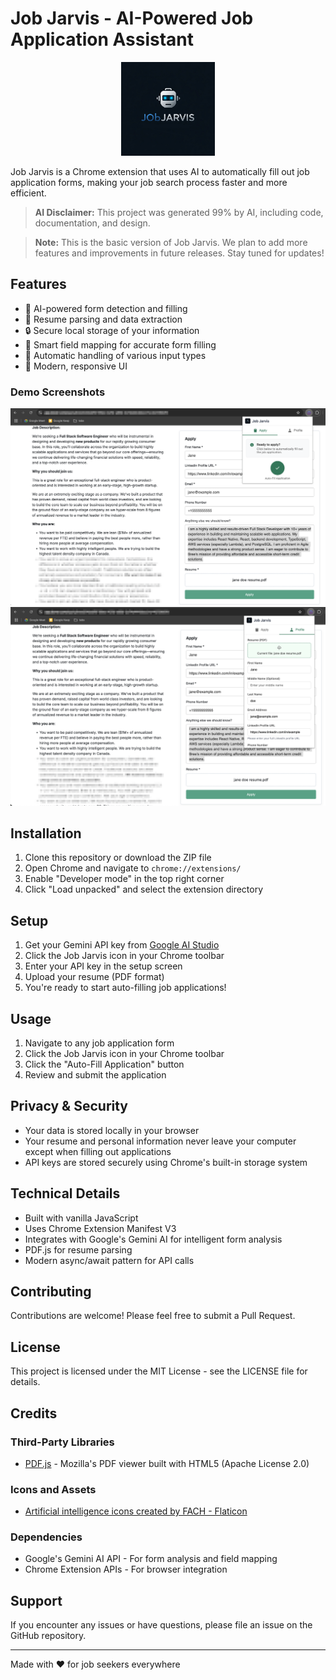 # Job Jarvis - AI-Powered Job Application Assistant

<p align="center">
  <img src="images/job-jarvis-logo.jpg" alt="Job Jarvis Logo" width="150"/>
</p>

Job Jarvis is a Chrome extension that uses AI to automatically fill out job application forms, making your job search process faster and more efficient.

> **AI Disclaimer:** This project was generated 99% by AI, including code, documentation, and design.

> **Note:** This is the basic version of Job Jarvis. We plan to add more features and improvements in future releases. Stay tuned for updates!

## Features

- 🤖 AI-powered form detection and filling
- 📄 Resume parsing and data extraction
- 🔒 Secure local storage of your information
- 🎯 Smart field mapping for accurate form filling
- 🔄 Automatic handling of various input types
- 📱 Modern, responsive UI

### Demo Screenshots

<img src="images/jj_demo_1.png" alt="Job Jarvis Demo 1" width="600"/>
<img src="images/jj_demo_2.png" alt="Job Jarvis Demo 2" width="600"/>

## Installation

1. Clone this repository or download the ZIP file
2. Open Chrome and navigate to `chrome://extensions/`
3. Enable "Developer mode" in the top right corner
4. Click "Load unpacked" and select the extension directory

## Setup

1. Get your Gemini API key from [Google AI Studio](https://makersuite.google.com/app/apikey)
2. Click the Job Jarvis icon in your Chrome toolbar
3. Enter your API key in the setup screen
4. Upload your resume (PDF format)
5. You're ready to start auto-filling job applications!

## Usage

1. Navigate to any job application form
2. Click the Job Jarvis icon in your Chrome toolbar
3. Click the "Auto-Fill Application" button
4. Review and submit the application

## Privacy & Security

- Your data is stored locally in your browser
- Your resume and personal information never leave your computer except when filling out applications
- API keys are stored securely using Chrome's built-in storage system

## Technical Details

- Built with vanilla JavaScript
- Uses Chrome Extension Manifest V3
- Integrates with Google's Gemini AI for intelligent form analysis
- PDF.js for resume parsing
- Modern async/await pattern for API calls

## Contributing

Contributions are welcome! Please feel free to submit a Pull Request.

## License

This project is licensed under the MIT License - see the LICENSE file for details.

## Credits

### Third-Party Libraries
- [PDF.js](https://mozilla.github.io/pdf.js/) - Mozilla's PDF viewer built with HTML5 (Apache License 2.0)

### Icons and Assets
- <a href="https://www.flaticon.com/free-icons/artificial-intelligence" title="artificial intelligence icons">Artificial intelligence icons created by FACH - Flaticon</a>

### Dependencies
- Google's Gemini AI API - For form analysis and field mapping
- Chrome Extension APIs - For browser integration

## Support

If you encounter any issues or have questions, please file an issue on the GitHub repository.

---
Made with ❤️ for job seekers everywhere

